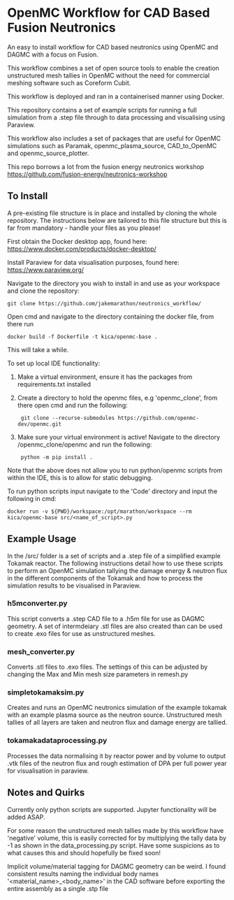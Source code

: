 # OpenMC Workflow for CAD Based Fusion Neutronics
An easy to install workflow for CAD based neutronics using OpenMC and DAGMC with a focus on Fusion. 

This workflow combines a set of open source tools to enable the creation unstructured mesh tallies in OpenMC without the need for commercial meshing software such as Coreform Cubit.

This workflow is deployed and ran in a containerised manner using Docker.

This repository contains a set of example scripts for running a full simulation from a .step file through to data processing and visualising using Paraview.

This workflow also includes a set of packages that are useful for OpenMC simulations such as Paramak, openmc_plasma_source, CAD_to_OpenMC and openmc_source_plotter.

This repo borrows a lot from the fusion energy neutronics workshop https://github.com/fusion-energy/neutronics-workshop

## To Install

A pre-existing file structure is in place and installed by cloning the whole repository. The instructions below are tailored to this file structure but this is far from mandatory - handle your files as you please!

First obtain the Docker desktop app, found here:
https://www.docker.com/products/docker-desktop/

Install Paraview for data visualisation purposes, found here:
https://www.paraview.org/

Navigate to the directory you wish to install in and use as your workspace and clone the repository:

    git clone https://github.com/jakemarathon/neutronics_workflow/

Open cmd and navigate to the directory containing the docker file, from there run

    docker build -f Dockerfile -t kica/openmc-base .
This will take a while.

To set up local IDE functionality:
1. Make a virtual environment, ensure it has the packages from requirements.txt installed
2. Create a directory to hold the openmc files, e.g 'openmc_clone', from there open cmd and run the following:
   
        git clone --recurse-submodules https://github.com/openmc-dev/openmc.git
3. Make sure your virtual environment is active!
    Navigate to the directory /openmc_clone/openmc and run the following:

        python -m pip install .

Note that the above does not allow you to run python/openmc scripts from within the IDE, this is to allow for static debugging.

To run python scripts input navigate to the 'Code' directory and input the following in cmd:

    docker run -v ${PWD}/workspace:/opt/marathon/workspace --rm kica/openmc-base src/<name_of_script>.py

## Example Usage

In the /src/ folder is a set of scripts and a .step file of a simplified example Tokamak reactor. The following instructions detail how to use these scripts to perform an OpenMC simulation tallying the damage energy & neutron flux in the different components of the Tokamak and how to process the simulation results to be visualised in Paraview.

### h5mconverter.py
This script converts a .step CAD file to a .h5m file for use as DAGMC geometry. A set of intermdeiary .stl files are also created than can be used to create .exo files for use as unstructured meshes.

### mesh_converter.py
Converts .stl files to .exo files. The settings of this can be adjusted by changing the Max and Min mesh size parameters in remesh.py

### simpletokamaksim.py
Creates and runs an OpenMC neutronics simulation of the example tokamak with an example plasma source as the neutron source. Unstructured mesh tallies of all layers are taken and neutron flux and damage energy are tallied.

### tokamakadataprocessing.py
Processes the data normalising it by reactor power and by volume to output .vtk files of the neutron flux and rough estimation of DPA per full power year for visualisation in paraview.

## Notes and Quirks
Currently only python scripts are supported. Jupyter functionality will be added ASAP.

For some reason the unstructured mesh tallies made by this workflow have 'negative' volume, this is easily corrected for by multiplying the tally data by -1 as shown in the data_processing.py script. Have some suspicions as to what causes this and should hopefully be fixed soon!

Implicit volume/material tagging for DAGMC geometry can be weird. I found consistent results naming the individual body names '<material_name>_<body_name>' in the CAD software before exporting the entire assembly as a single .stp file
